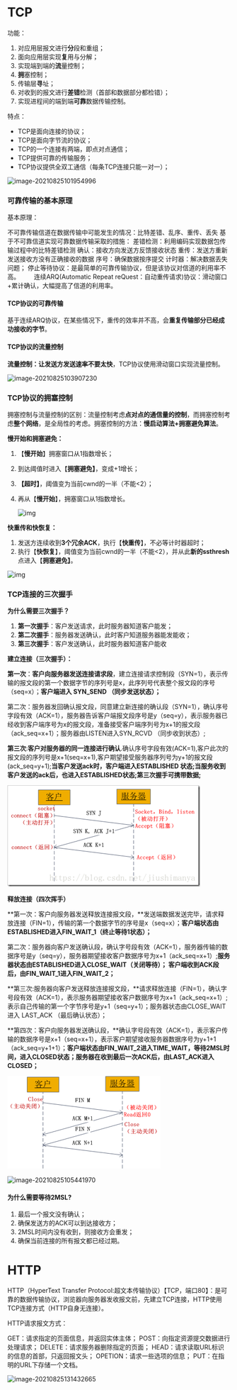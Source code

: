 # TCP

功能：

1. 对应用层报文进行**分**段和重组；
2. 面向应用层实现**复**用与分解；
3. 实现端到端的**流**量控制；
4. **拥**塞控制；
5. 传输层**寻**址；
6. 对收到的报文进行**差错**检测（首部和数据部分都检错）；
7. 实现进程间的端到端**可靠**数据传输控制。

特点：

- TCP是面向连接的协议；
- TCP是面向字节流的协议；
- TCP的一个连接有两端，即点对点通信；
- TCP提供可靠的传输服务；
- TCP协议提供全双工通信（每条TCP连接只能一对一）；



![image-20210825101954996](https://i-blog.csdnimg.cn/blog_migrate/b26fae293d0a6b5fa9c7cd18fe732b00.png)



### 可靠传输的基本原理

基本原理：

不可靠传输信道在数据传输中可能发生的情况：比特差错、乱序、重传、丢失
基于不可靠信道实现可靠数据传输采取的措施：
	差错检测：利用编码实现数据包传输过程中的比特差错检测
	确认：接收方向发送方反馈接收状态
	重传：发送方重新发送接收方没有正确接收的数据
	序号：确保数据按序提交
	计时器：解决数据丢失问题；
停止等待协议：是最简单的可靠传输协议，但是该协议对信道的利用率不高。
  连续ARQ(Automatic Repeat reQuest：自动重传请求)协议：滑动窗口+累计确认，大幅提高了信道的利用率。

#### TCP协议的可靠传输

基于连续ARQ协议，在某些情况下，重传的效率并不高，会**重复传输部分已经成功接收的字节**。



#### TCP协议的流量控制

**流量控制：让发送方发送速率不要太快**，TCP协议使用滑动窗口实现流量控制。

![image-20210825103907230](https://i-blog.csdnimg.cn/blog_migrate/c127184f718272b610af0a3996974801.png)

### TCP协议的拥塞控制

拥塞控制与流量控制的区别：流量控制考虑**点对点的通信量的控制**，而拥塞控制考虑**整个网络**，是全局性的考虑。拥塞控制的方法：**慢启动算法+拥塞避免算法**。

**慢开始和拥塞避免：**

1. 【**慢开始**】拥塞窗口从1指数增长；

2. 到达阈值时进入【**拥塞避免】**，变成+1增长；

3. **【超时】**，阈值变为当前cwnd的一半（不能<2）；

4. 再从【**慢开始**】，拥塞窗口从1指数增长。

   ![img](https://i-blog.csdnimg.cn/blog_migrate/9afc70c3c72fbaaaee544bf4ad877683.png)

**快重传和快恢复：**

1. 发送方连续收到**3个冗余ACK**，执行【**快重传**】，不必等计时器超时；
2. 执行【**快恢复**】，阈值变为当前cwnd的一半（不能<2），并从此**新的ssthresh**点进入【**拥塞避免】**。

![img](https://i-blog.csdnimg.cn/blog_migrate/c278a31b16ac768d54fe470d58e9edf0.png)

### TCP连接的三次握手

**为什么需要三次握手？**

1. **第一次握手**：客户发送请求，此时服务器知道客户能发；
2. **第二次握手**：服务器发送确认，此时客户知道服务器能发能收；
3. **第三次握手**：客户发送确认，此时服务器知道客户能收



**建立连接（三次握手）：**

**第一次**：**客户向服务器发送连接请求段**，建立连接请求控制段（SYN=1），表示传输的报文段的第一个数据字节的序列号是x，此序列号代表整个报文段的序号（seq=x）；**客户端进入 SYN_SEND （同步发送状态）；**

第二次：服务器发回确认报文段，同意建立新连接的确认段（SYN=1），确认序号字段有效（ACK=1），服务器告诉客户端报文段序号是y（seq=y），表示服务器已经收到客户端序号为x的报文段，准备接受客户端序列号为x+1的报文段（ack_seq=x+1）；服务器由LISTEN进入SYN_RCVD （同步收到状态）;

**第三次**:**客户对服务器的同一连接进行确认**.确认序号字段有效(ACK=1),客户此次的报文段的序列号是x+1(seq=x+1),客户期望接受服务器序列号为y+1的报文段(ack_seq=y+1);**当客户发送ack时，客户端进入ESTABLISHED 状态;当服务收到客户发送的ack后，也进入ESTABLISHED状态;第三次握手可携带数据;**



![image-20250225165212089](../../../image/image-20250225165212089.png)

**释放连接（四次挥手）**

**第一次：客户向服务器发送释放连接报文段，**发送端数据发送完毕，请求释放连接（FIN=1），传输的第一个数据字节的序号是x（seq=x）；**客户端状态由ESTABLISHED进入FIN_WAIT_1（终止等待1状态）；**

第二次：服务器向客户发送确认段，确认字号段有效（ACK=1），服务器传输的数据序号是y（seq=y），服务器期望接收客户数据序号为x+1（ack_seq=x+1）;**服务器状态由ESTABLISHED进入CLOSE_WAIT（关闭等待）； 客户端收到ACK段后，由FIN_WAIT_1进入FIN_WAIT_2；**

**第三次:服务器向客户发送释放连接报文段，**请求释放连接（FIN=1），确认字号段有效（ACK=1），表示服务器期望接收客户数据序号为x+1（ack_seq=x+1）;表示自己传输的第一个字节序号是y+1（seq=y+1）；服务器状态由CLOSE_WAIT 进入 LAST_ACK （最后确认状态）；

**第四次：客户向服务器发送确认段，**确认字号段有效（ACK=1），表示客户传输的数据序号是x+1（seq=x+1），表示客户期望接收服务器数据序号为y+1+1（ack_seq=y+1+1）；**客户端状态由FIN_WAIT_2进入TIME_WAIT，等待2MSL时间，进入CLOSED状态；服务器在收到最后一次ACK后，由LAST_ACK进入CLOSED；**

![image-20250225165310325](../../../image/image-20250225165310325.png)

![image-20210825105441970](https://i-blog.csdnimg.cn/blog_migrate/e747d9adfa7fc894820108aa8a104420.png)



#### **为什么需要等待2MSL?**

1. 最后一个报文没有确认；
2. 确保发送方的ACK可以到达接收方；
3. 2MSL时间内没有收到，则接收方会重发；
4. 确保当前连接的所有报文都已经过期。





# HTTP

HTTP（HyperText Transfer Protocol:超文本传输协议）【TCP，端口80】：是可靠的数据传输协议，浏览器向服务器发收报文前，先建立TCP连接，HTTP使用TCP连接方式（HTTP自身无连接）。

HTTP请求报文方式：

GET：请求指定的页面信息，并返回实体主体；
POST：向指定资源提交数据进行处理请求；
DELETE：请求服务器删除指定的页面；
HEAD：请求读取URL标识的信息的首部，只返回报文头；
OPETION：请求一些选项的信息；
PUT：在指明的URL下存储一个文档。



![image-20210825131432665](https://i-blog.csdnimg.cn/blog_migrate/47505f362d315b90cafaea5cdf0d4af2.png)

